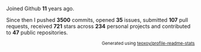 Joined Github **11** years ago.

Since then I pushed **3500** commits, opened **35** issues, submitted **107** pull requests, received **721** stars across **234** personal projects and contributed to **47** public repositories.

<p align="right"><sub>Generated using <a href="https://github.com/marketplace/actions/profile-readme-stats">teoxoy/profile-readme-stats</a></sub></p>

